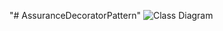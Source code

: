 "# AssuranceDecoratorPattern"
![Class Diagram](http://www.plantuml.com/plantuml/proxy?src=https://raw.githubusercontent.com/AyoubGrioui/AssuranceDecoratorPattern/main/Instance.puml)

